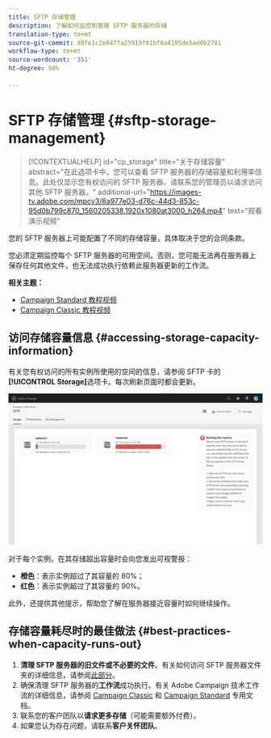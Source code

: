 ```yaml
---
title: SFTP 存储管理
description: 了解如何监控和管理 SFTP 服务器的存储
translation-type: tm+mt
source-git-commit: d8fe1c2e847fa25919f81bf0a4195de5ad0b2781
workflow-type: tm+mt
source-wordcount: '351'
ht-degree: 94%

---
```



# SFTP 存储管理 {#sftp-storage-management}

>[!CONTEXTUALHELP]
>id="cp_storage"
>title="关于存储容量"
>abstract="在此选项卡中，您可以查看 SFTP 服务器的存储容量和利用率信息。此处仅显示您有权访问的 SFTP 服务器。请联系您的管理员以请求访问其他 SFTP 服务器。"
>additional-url="https://images-tv.adobe.com/mpcv3/8a977e03-d76c-44d3-853c-95d0b799c870_1560205338.1920x1080at3000_h264.mp4" text="观看演示视频"

您的 SFTP 服务器上可能配置了不同的存储容量，具体取决于您的合同条款。

您必须定期监控每个 SFTP 服务器的可用空间。否则，您可能无法再在服务器上保存任何其他文件，也无法成功执行依赖此服务器更新的工作流。

**相关主题：**

* [Campaign Standard 教程视频](https://docs.adobe.com/content/help/en/campaign-standard-learn/tutorials/administrating/control-panel/monitoring-server-capacity-allow-listing-adding-ssh-key.html)
* [Campaign Classic 教程视频](https://docs.adobe.com/content/help/en/campaign-learn/campaign-classic-tutorials/administrating/control-panel-acc/monitoring-server-capacity-allow-listing-adding-ssh-key.html)

## 访问存储容量信息 {#accessing-storage-capacity-information}

有关您有权访问的所有实例所使用的空间的信息，请参阅 SFTP 卡的&#x200B;**[!UICONTROL Storage]**&#x200B;选项卡。每次刷新页面时都会更新。

![](assets/control_panel_space.png)

对于每个实例，在其存储超出容量时会向您发出可视警报：

* **橙色**：表示实例超过了其容量的 80%；
* **红色**：表示实例超过了其容量的 90%。

此外，还提供其他提示，帮助您了解在服务器接近容量时如何继续操作。

## 存储容量耗尽时的最佳做法 {#best-practices-when-capacity-runs-out}

1. **清理 SFTP 服务器的旧文件或不必要的文件**。有关如何访问 SFTP 服务器文件夹的详细信息，请参阅[此部分](../../sftp/using/logging-into-sftp-server.md)。
1. 确保清理 SFTP 服务器的&#x200B;**工作流**&#x200B;成功执行。有关 Adobe Campaign 技术工作流的详细信息，请参阅 [Campaign Classic](https://docs.campaign.adobe.com/doc/AC/en/WKF__General_operation_Building_a_workflow.html#Technical_workflows) 和 [Campaign Standard](https://docs.adobe.com/content/help/zh-Hans/campaign-standard/using/administrating/application-settings/technical-workflows.translate.html) 专用文档。
1. 联系您的客户团队以&#x200B;**请求更多存储**（可能需要额外付费）。
1. 如果您认为存在问题，请联系&#x200B;**客户关怀团队**。
